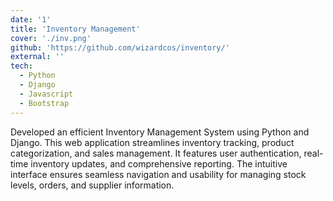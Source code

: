 ```yaml
---
date: '1'
title: 'Inventory Management'
cover: './inv.png'
github: 'https://github.com/wizardcos/inventory/'
external: ''
tech:
  - Python
  - Django
  - Javascript
  - Bootstrap
---
```


Developed an efficient Inventory Management System using Python and Django. This web application streamlines inventory tracking, product categorization, and sales management. It features user authentication, real-time inventory updates, and comprehensive reporting. The intuitive interface ensures seamless navigation and usability for managing stock levels, orders, and supplier information.
